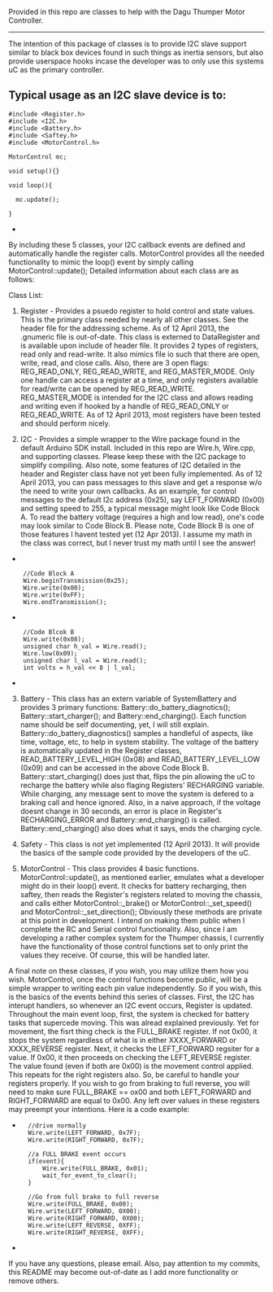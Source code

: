 Provided in this repo are classes to help with the Dagu Thumper Motor Controller.
_________________________________________________________________________________

The intention of this package of classes is to provide I2C slave support similar to black box devices found in 
such things as inertia sensors, but also provide userspace hooks incase the developer was to only use 
this systems uC as the primary controller. 

Typical usage as an I2C slave device is to:
-
    #include <Register.h>
    #include <I2C.h>
    #include <Battery.h>
    #include <Saftey.h>
    #include <MotorControl.h>
    
    MotorControl mc;
    
    void setup(){}
    
    void loop(){
    
      mc.update();
      
    }
-

By including these 5 classes, your I2C callback events are defined and automatically handle the register calls. MotorControl
provides all the needed functionality to mimic the loop() event by simply calling MotorControl::update(); Detailed information
about each class are as follows:

Class List:

  1) Register - Provides a psuedo register to hold control and state values. This is the primary class needed by nearly 
  all other classes. See the header file for the addressing scheme. As of 12 April 2013, the .gnumeric file is out-of-date.
  This class is externed to DataRegister and is available upon include of header file. It provides 2 types of registers,
  read only and read-write. It also mimics file io such that there are open, write, read, and close calls. Also, there are
  3 open flags: REG_READ_ONLY, REG_READ_WRITE, and REG_MASTER_MODE. Only one handle can access a register at a time, and
  only registers available for read/write can be opened by REG_READ_WRITE. REG_MASTER_MODE is intended for the I2C class 
  and allows reading and writing even if hooked by a handle of REG_READ_ONLY or REG_READ_WRITE. As of 12 April 2013,
  most registers have been tested and should perform nicely. 
  
  2) I2C - Provides a simple wrapper to the Wire package found in the default Arduino SDK install. Included in this repo
  are Wire.h, Wire.cpp, and supporting classes. Please keep these with the I2C package to simplify compiling. Also note,
  some features of I2C detailed in the header and Register class have not yet been fully implemented. As of 12 April 2013,
  you can pass messages to this slave and get a response w/o the need to write your own callbacks. As an example, for
  control messages to the default I2c address (0x25), say LEFT_FORWARD (0x00) and setting speed to 255, a typical message 
  might look like Code Block A. To read the battery voltage (requires a high and low read), one's code may look similar 
  to Code Block B. Please note, Code Block B is one of those features I havent tested yet (12 Apr 2013). I assume my math in the 
  class was correct, but I never trust my math until I see the answer!

-

        //Code Block A
        Wire.beginTransmission(0x25);
        Wire.write(0x00);
        Wire.write(0xFF);
        Wire.endTransmission();

-

        //Code Blcok B
        Wire.write(0x08);
        unsigned char h_val = Wire.read();
        Wire.low(0x09);
        unsigned char l_val = Wire.read();        
        int volts = h_val << 8 | l_val;
-

  3) Battery - This class has an extern variable of SystemBattery and provides 3 primary functions: Battery::do_battery_diagnotics();
  Battery::start_charger(); and Battery::end_charging(). Each function name should be self documenting, yet, I will still 
  explain. Battery::do_battery_diagnostics() samples a handleful of aspects, like time, voltage, etc, to help in system
  stability. The voltage of the battery is automatically updated in the Register classes, READ_BATTERY_LEVEL_HIGH (0x08) and
  READ_BATTERY_LEVEL_LOW (0x09) and can be accessed in the above Code Block B. Battery::start_charging() does just that, 
  flips the pin allowing the uC to recharge the battery while also flaging Registers' RECHARGING variable. While charging, any message sent to move the system is defered
  to a braking call and hence ignored. Also, in a naive approach, if the voltage doesnt change in 30 seconds, an 
  error is place in Register's RECHARGING_ERROR and Battery::end_charging() is called. Battery::end_charging() also does what it says, ends the charging cycle.
  
  4) Safety - This class is not yet implemented (12 April 2013). It will provide the basics of the sample code provided
  by the developers of the uC. 
  
  5) MotorControl - This class provides 4 basic functions. MotorControl::update(), as mentioned earlier, emulates what a 
  developer might do in their loop() event. It checks for battery recharging, then saftey, then reads the Register's 
  registers related to moving the chassis, and calls either MotorControl::_brake() or MotorControl::_set_speed() and 
  MotorControl::_set_direction(); Obviously these methods are private at this point in development. I intend on making them
  public when I complete the RC and Serial control functionality. Also, since I am developing a rather complex system
  for the Thumper chassis, I currently have the functionality of those control functions set to only print the 
  values they receive. Of course, this will be handled later.
  
  
A final note on these classes, if you wish, you may utilize them how you wish. MotorControl, once the control functions
become public, will be a simple wrapper to writing each pin value independently. So if you wish, this is the basics of the
events behind this series of classes. First, the I2C has interupt handlers, so whenever an I2C event occurs, Register is
updated. Throughout the main event loop, first, the system is checked for battery tasks that supercede moving. This was
alread explained previously. Yet for movement, the fisrt thing check is the FULL_BRAKE register. If not 0x00, it stops the 
system regardless of what is in either XXXX_FORWARD or XXXX_REVERSE register. Next, it checks the LEFT_FORWARD regsiter
for a value. If 0x00, it then proceeds on checking the LEFT_REVERSE register. The value found (even if both are 0x00) is
the movement control applied. This repeats for the right registers also. So, be careful to handle your registers properly.
If you wish to go from braking to full reverse, you will need to make sure FULL_BRAKE == ox00 and both LEFT_FORWARD and 
RIGHT_FORWARD are equal to 0x00. Any left over values in these registers may preempt your intentions. Here is a code example:

-
        //drive normally
        Wire.write(LEFT_FORWARD, 0x7F);
        Wire.write(RIGHT_FORWARD, 0x7F);

        //a FULL BRAKE event occurs
        if(event){
            Wire.write(FULL_BRAKE, 0x01);
            wait_for_event_to_clear();
        }

        //Go from full brake to full reverse
        Wire.write(FULL_BRAKE, 0x00);
        Wire.write(LEFT_FORWARD, 0X00);
        Wire.write(RIGHT_FORWARD, 0X00);
        Wire.write(LEFT_REVERSE, 0XFF);
        Wire.write(RIGHT_REVERSE, 0XFF);
- 

If you have any questions, please email. Also, pay attention to my commits, this README may become out-of-date
as I add more functionality or remove others.
